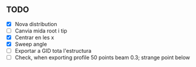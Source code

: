 

## TODO

- [x] Nova distribution
- [ ] Canvia mida root i tip
- [x] Centrar en les x
- [x] Sweep angle
- [ ] Exportar a GID tota l'estructura
- [ ] Check, when exporting profile 50 points beam 0.3; strange point below
